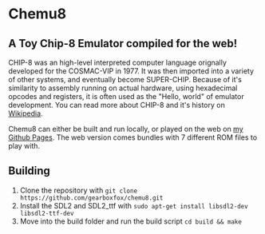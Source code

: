 # Chemu8
## A Toy Chip-8 Emulator compiled for the web!

CHIP-8 was an high-level interpreted computer language orignally developed for the COSMAC-VIP in 1977. It was then imported into a variety of other 
systems, and eventually become SUPER-CHIP. Because of it's similarity to assembly running on actual hardware, using hexadecimal opcodes and registers,
it is often used as the "Hello, world" of emulator development. You can read more about CHIP-8 and it's history on [Wikipedia](https://en.wikipedia.org/wiki/CHIP-8).

Chemu8 can either be built and run locally, or played on the web on [my Github Pages](gearboxfox.github.io/chemu8). The web version comes bundles with 7 different ROM files to play with.

## Building
1. Clone the repository with `git clone https://github.com/gearboxfox/chemu8.git`
2. Install the SDL2 and SDL2_ttf with `sudo apt-get install libsdl2-dev libsdl2-ttf-dev`
3. Move into the build folder and run the build script `cd build && make`
